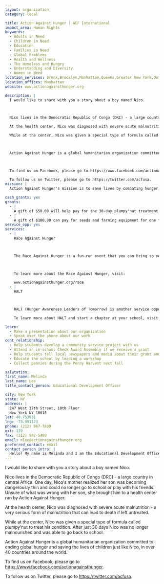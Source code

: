 ```yaml
---
layout: organization
category: local

title: Action Against Hunger | ACF International
impact_area: Human Rights
keywords: 
  - Adults in Need
  - Children in Need
  - Education
  - Families in Need
  - Global Problems
  - Health and Wellness
  - The Homeless and Hungry
  - Understanding and Diversity
  - Women in Need
location_services: Bronx,Brooklyn,Manhattan,Queens,Greater New York,Outside NYC
location_offices: Manhattan
website: www.actionagainsthunger.org

description: |
  I would like to share with you a story about a boy named Nico.

  

  Nico lives in the Democratic Republic of Congo (DRC) - a large country in central Africa. One day, Nico's mother realized her son was becoming dangerously thin and could no longer go to school or play with his friends. Unsure of what was wrong with her son, she brought him to a health center run by Action Against Hunger. 

  At the health center, Nico was diagnosed with severe acute malnutrition - a very serious form of malnutrition that can lead to death if left untreated. 

  While at the center, Nico was given a special type of formula called plumpy'nut to treat his condition. After just 30 days Nico was no longer malnourished and was able to go back to school.

  

  Action Against Hunger is a global humanitarian organization committed to ending global hunger and saving the lives of children just like Nico, in over 40 countries around the world.

  

  To find us on Facebook, please go to https://www.facebook.com/actionagainsthunger.

  To follow us on Twitter, please go to https://twitter.com/acfusa. 
mission: |
  Action Against Hunger's mission is to save lives by combating hunger, malnutrition, physical suffering, and associated distress that endanger the lives of children, women, and men in emergency situations of war, conflict, and natural disaster.

cash_grants: yes
grants: 
  - |
    A gift of $50.00 will help pay for the 30-day plumpy'nut treatment that Nico received in an Action Against Hunger health center.
  - |
    A gift of $100.00 can pay for seeds and farming equipment for one family. With these supplies, the family can grow a vegetable garden to feed themselves. They can also sell their extra vegetables to make money to pay for school fees and medicines.
service_opp: yes
services: 
  - |
    Race Against Hunger

    

    The Race Against Hunger is a fun-run event that you can bring to your school to raise money and awareness about global hunger. By seeking sponsorships for the number of laps you run during the Race Against Hunger, you will have fun with your friends while helping to save the lives of hungry children around the world.

    

    To learn more about the Race Against Hunger, visit:

    www.actionagainsthunger.org/race
  - |
    HALT

    

    HALT (Hunger Awareness Leaders of Tomorrow) is another service opportunity for you to start at your school.  HALT is a student organization that is devoted to raising awareness about global hunger issues and ACF's field programs.  

    To learn more about HALT and start a chapter at your school, visit: http://www.actionagainsthunger.org/webform/halt-contract

learn: 
  - Make a presentation about our organization
  - Speak over the phone about our work
cont_relationship: 
  - Help students develop a community service project with us
  - Attend an in-school Check Award Assembly if we receive a grant
  - Help students tell local newspapers and media about their grant and/or project with us
  - Educate the school by leading a workshop
  - Collect pennies during the Penny Harvest next fall

salutation: 
first_name: Melinda
last_name: Lee
title_contact_person: Educational Development Officer

city: New York
state: NY
address: |
  247 West 37th Street, 10th Floor  
  New York NY 10018
lat: 40.753931
lng: -73.991123
phone: (212) 967-7800
ext: 139
fax: (212) 967-5480
email: mlee@actionagainsthunger.org
preferred_contact: email
contact_person_intro: |
  Hello! My name is Melinda and I am the Educational Development Officer at Action Against Hunger. Inspired by students like you who wish to help make the world a better place, I work to engage students in the fight against world hunger. Thank you in advance for your generous efforts!
---
```

I would like to share with you a story about a boy named Nico.



Nico lives in the Democratic Republic of Congo (DRC) - a large country in central Africa. One day, Nico's mother realized her son was becoming dangerously thin and could no longer go to school or play with his friends. Unsure of what was wrong with her son, she brought him to a health center run by Action Against Hunger. 

At the health center, Nico was diagnosed with severe acute malnutrition - a very serious form of malnutrition that can lead to death if left untreated. 

While at the center, Nico was given a special type of formula called plumpy'nut to treat his condition. After just 30 days Nico was no longer malnourished and was able to go back to school.



Action Against Hunger is a global humanitarian organization committed to ending global hunger and saving the lives of children just like Nico, in over 40 countries around the world.



To find us on Facebook, please go to https://www.facebook.com/actionagainsthunger.

To follow us on Twitter, please go to https://twitter.com/acfusa. 